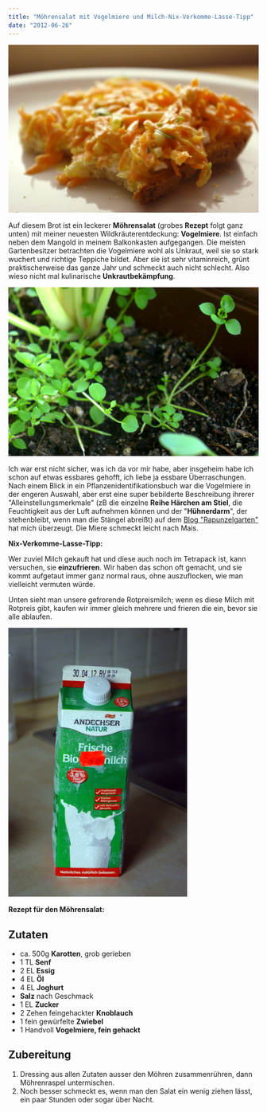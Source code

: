 ```yaml
---
title: "Möhrensalat mit Vogelmiere und Milch-Nix-Verkomme-Lasse-Tipp"
date: "2012-06-26"
---
```


[![](images/mc3b6hrensalatbrot.jpg "möhrensalatbrot")](http://apfeleimer.wordpress.com/2012/06/26/mohrensalat-mit-vogelmiere-und-milch-nix-verkomme-lasse-tipp/mohrensalatbrot/)

Auf diesem Brot ist ein leckerer **Möhrensalat** (grobes **Rezept** folgt ganz unten) mit meiner neuesten Wildkräuterentdeckung: **Vogelmiere**. Ist einfach neben dem Mangold in meinem Balkonkasten aufgegangen. Die meisten Gartenbesitzer betrachten die Vogelmiere wohl als Unkraut, weil sie so stark wuchert und richtige Teppiche bildet. Aber sie ist sehr vitaminreich, grünt praktischerweise das ganze Jahr und schmeckt auch nicht schlecht. Also wieso nicht mal kulinarische **Unkrautbekämpfung**.

[![](images/vogelmiere.jpg "Vogelmiere")](http://apfeleimer.wordpress.com/2012/06/26/mohrensalat-mit-vogelmiere-und-milch-nix-verkomme-lasse-tipp/vogelmiere/)

Ich war erst nicht sicher, was ich da vor mir habe, aber insgeheim habe ich schon auf etwas essbares gehofft, ich liebe ja essbare Überraschungen. Nach einem Blick in ein Pflanzenidentifikationsbuch war die Vogelmiere in der engeren Auswahl, aber erst eine super bebilderte Beschreibung ihrerer "Alleinstellungsmerkmale" (zB die einzelne **Reihe Härchen am Stiel**, die Feuchtigkeit aus der Luft aufnehmen können und der "**Hühnerdarm**", der stehenbleibt, wenn man die Stängel abreißt) auf dem [Blog "Rapunzelgarten"](http://rapunzelgarten.wordpress.com/2010/11/13/wildkrauter-der-kalten-jahreszeit-vogelmiere-stellaria-media/) hat mich überzeugt. Die Miere schmeckt leicht nach Mais. 

**Nix-Verkomme-Lasse-Tipp:**

Wer zuviel Milch gekauft hat und diese auch noch im Tetrapack ist, kann versuchen, sie **einzufrieren**. Wir haben das schon oft gemacht, und sie kommt aufgetaut immer ganz normal raus, ohne auszuflocken, wie man vielleicht vermuten würde.

Unten sieht man unsere gefrorende Rotpreismilch; wenn es diese Milch mit Rotpreis gibt, kaufen wir immer gleich mehrere und frieren die ein, bevor sie alle ablaufen.

[![](images/rotpreismilch_gefroren.jpg "rotpreismilch_gefroren")](http://apfeleimer.wordpress.com/2012/06/26/mohrensalat-mit-vogelmiere-und-milch-nix-verkomme-lasse-tipp/rotpreismilch_gefroren/)

**Rezept für den Möhrensalat:**

## Zutaten

- ca. 500g **Karotten**, grob gerieben
- 1 TL **Senf**
- 2 EL **Essig**
- 4 EL **Öl**
- 4 EL **Joghurt**
- **Salz** nach Geschmack
- 1 EL **Zucker**
- 2 Zehen feingehackter **Knoblauch**
- 1 fein gewürfelte **Zwiebel**
- 1 Handvoll **Vogelmiere, fein gehackt**

## Zubereitung

1. Dressing aus allen Zutaten ausser den Möhren zusammenrühren, dann Möhrenraspel untermischen.
2. Noch besser schmeckt es, wenn man den Salat ein wenig ziehen lässt, ein paar Stunden oder sogar über Nacht.
